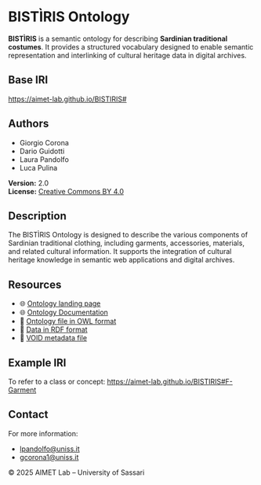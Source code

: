 # BISTÌRIS Ontology

**BISTÌRIS** is a semantic ontology for describing **Sardinian traditional costumes**. It provides a structured vocabulary designed to enable semantic representation and interlinking of cultural heritage data in digital archives.

## Base IRI
https://aimet-lab.github.io/BISTIRIS#

## Authors
- Giorgio Corona  
- Dario Guidotti  
- Laura Pandolfo  
- Luca Pulina  

**Version:** 2.0  
**License:** [Creative Commons BY 4.0](https://creativecommons.org/licenses/by/4.0/)

## Description
The BISTÌRIS Ontology is designed to describe the various components of Sardinian traditional clothing, including garments, accessories, materials, and related cultural information. It supports the integration of cultural heritage knowledge in semantic web applications and digital archives.


## Resources
- 🌐 [Ontology landing page](https://aimet-lab.github.io/BISTIRIS/)
- 🌐 [Ontology Documentation](https://aimet-lab.github.io/BISTIRIS/docs/index-en.html)
- 📄 [Ontology file in OWL format](https://aimet-lab.github.io/BISTIRIS/bistiris.owl)
- 📄 [Data in RDF format](https://aimet-lab.github.io/BISTIRIS/bistiris_data.rdf)
- 📄 [VOID metadata file](https://aimet-lab.github.io/BISTIRIS/well-known/void.ttl)

## Example IRI
To refer to a class or concept:
https://aimet-lab.github.io/BISTIRIS#F-Garment

## Contact
For more information:
- [lpandolfo@uniss.it](mailto:lpandolfo@uniss.it)
- [gcorona1@uniss.it](mailto:gcorona1@uniss.it)

© 2025 AIMET Lab – University of Sassari
